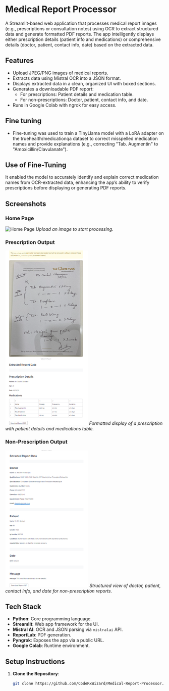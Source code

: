 # Medical Report Processor

A Streamlit-based web application that processes medical report images (e.g., prescriptions or consultation notes) using OCR to extract structured data and generate formatted PDF reports. The app intelligently displays either prescription details (patient info and medications) or comprehensive details (doctor, patient, contact info, date) based on the extracted data.

## Features
- Upload JPEG/PNG images of medical reports.
- Extracts data using Mistral OCR into a JSON format.
- Displays extracted data in a clean, organized UI with boxed sections.
- Generates a downloadable PDF report:
  - For prescriptions: Patient details and medication table.
  - For non-prescriptions: Doctor, patient, contact info, and date.
- Runs in Google Colab with ngrok for easy access.

## Fine tuning
  - Fine-tuning was used to train a TinyLlama model with a LoRA adapter on the truehealth/medicationqa dataset to correct misspelled medication names and provide explanations (e.g., correcting "Tab. Augmentin" to "Amoxicillin/Clavulanate").
    
## Use of Fine-Tuning
It enabled the model to accurately identify and explain correct medication names from OCR-extracted data, enhancing the app’s ability to verify prescriptions before displaying or generating PDF reports.

## Screenshots

### Home Page
![Home Page](screenshots/ui_home.png)
*Upload an image to start processing.*

### Prescription Output
![Prescription Output](screenshots/prescription_output.png)
*Formatted display of a prescription with patient details and medications table.*

### Non-Prescription Output
![Non-Prescription Output](screenshots/non_prescription_output.png)
*Structured view of doctor, patient, contact info, and date for non-prescription reports.*

## Tech Stack
- **Python**: Core programming language.
- **Streamlit**: Web app framework for the UI.
- **Mistral AI**: OCR and JSON parsing via `mistralai` API.
- **ReportLab**: PDF generation.
- **Pyngrok**: Exposes the app via a public URL.
- **Google Colab**: Runtime environment.

## Setup Instructions
1. **Clone the Repository**:
   ```bash
   git clone https://github.com/CodeRxWizard/Medical-Report-Processor.git
